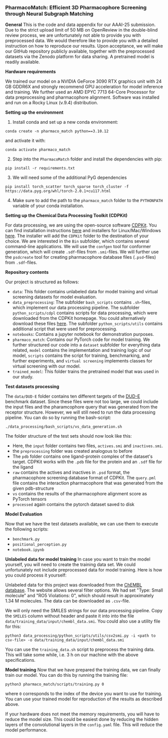 ### PharmacoMatch: Efficient 3D Pharmacophore Screening through Neural Subgraph Matching


**General**
This is the code and data appendix for our AAAI-25 submission. Due to the strict upload limit of 50 MB on OpenReview in the double-blind review process, we are unfortunately not able to provide you with preprocessed data. We would therefore like to provide you with a detailed instruction on how to reproduce our results. Upon acceptance, we will make our GitHub repository publicly available, together with the preprocessed datasets via the Zenodo platform for data sharing. A pretrained model is readily available. 

**Hardware requirements**

We trained our model on a NVIDIA GeForce 3090 RTX graphics unit with 24 GB GDDR6X and strongly recommend GPU acceleration for model inference and training. We further used an AMD EPYC 7713 64-Core Processor for data preprocessing and pharmacophore alignment. Software was installed and run on a Rocky Linux (v.9.4) distribution. 

**Setting up the environment**

1. Install conda and set up a new conda environment:

```
conda create -n pharmaco_match python==3.10.12
```

and activate it with:

```
conda activate pharmaco_match
```

2. Step into the `PharmacoMatch` folder and install the dependencies with pip:

```
pip install -r requirements.txt
```

3. We will need some of the additional PyG dependencies

```
pip install torch_scatter torch_sparse torch_cluster -f https://data.pyg.org/whl/torch-2.0.1+cu117.html
```

4. Make sure to add the path to the `pharmaco_match` folder to the `PYTHONPATH` variable of your conda installation.

**Setting up the Chemical Data Processing Toolkit (CDPKit)**

For data processing, we are using the open-source software [CDPKit](https://cdpkit.org/index.html).
You can find installation instructions [here](https://cdpkit.org/installation.html) and installers for Linux/Mac/Windows [here](https://github.com/molinfo-vienna/CDPKit/releases). The installer will add the `CDPKit` folder to the destination of your choice. We are interested in the `Bin` subfolder, which contains several command-line applications. We will use the `confgen` tool for conformer generation, which will create `.sdf`-files from `.smi`-files. We will further use the `psdcreate` tool for creating pharmacophore database files (`.psd`-files) from `.sdf`-files. 

**Repository contents**

Our project is structured as follows: 
- `data`: This folder contains unlabeled data for model training and virtual screening datasets for model evaluation.
- `data_preprocessing`: The subfolder `bash_scripts` contains `.sh`-files, which implement our data processing pipeline. The subfolder `python_scripts/cdpl` contains scripts for data processing, which were downloaded from the CDPKit homepage. You could alternatively download these files [here](https://cdpkit.org/cdpl_python_cookbook/index.html). The subfolder `python_scripts/utils` contains additional script that were used for preprocessing.
- `notebooks`: Contains a jupyter notebook for demonstration purposes.
- `pharmaco_match`: Contains our PyTorch code for model training. We further structured our code into a `dataset` subfolder for everything data related, `model` contains the implementation and training logic of our model, `scripts` contains the script for training, benchmarking, and further experiments, and `virtual screening` implements classes for virtual screening with our model. 
- `trained_model`: This folder trains the pretrained model that was used in our study.


**Test datasets processing**

 The `data/DUD-E` folder contains ten different targets of the [DUD-E](https://dude.docking.org/) benchmark dataset. Since these files were not too large, we could include the input files and the pharamcophore query that was generated from the receptor structure. However, we will still need to run the data processing pipeline.
 You can do so by running the bash-script:

```./data_processing/bash_scripts/vs_data_generation.sh```

The folder structure of the test sets should now look like this:
- Here, the `input` folder contains two files, `actives.smi` and `inactives.smi`.
- the `preprocessing` folder was created analogous to before
- The `pdb` folder contains one ligand-protein complex of the dataset's target. CDPKit works with the `.pdb` file for the protein and an `.sdf` file for the ligand
- `raw` contains the actives and inactives in `.psd` format, the pharmacophore screening database format of CDPKit. The `query.pml` file contains the interaction pharmacophore that was generated from the given pdb-structure
- `vs` contains the results of the pharmacophore alignment score as PyTorch tensors
- `processed` again contains the pytorch dataset saved to disk


**Model Evaluation**

Now that we have the test datasets available, we can use them to execute the following scripts:

- `benchmark.py`
- `positional_perception.py`
- `notebook.ipynb`

**Unlabeled data for model training**
In case you want to train the model yourself, you will need to create the training data set.
We could unfortunately not include preprocessed data for model training. Here is how you could process it yourself:

Unlabeled data for this project was downloaded from the [ChEMBL database](https://www.ebi.ac.uk/chembl/web_components/explore/compounds/STATE_ID:iFvSIzcFcWFTVI47whwpSA%3D%3D). The website allows several filter options. We had set "Type: Small molecule" and "RO5 Violations: 0", which should result in approximately 1.34 M molecules. The data can be downloaded as `.csv`-file. 

We will only need the SMILES strings for our data processing pipeline. Copy the `SMILES` column without header and paste it into into the file `data/training_data/input/chembl_data.smi`. You could also use a utility file for this:

```python3 data_processing/python_scripts/utils/csv2smi.py -i <path to csv-file> -o data/training_data/input/chembl_data.smi```

You can use the `training_data.sh` script to preprocess the training data. This will take some while, i.e. 3 h on our machine with the above specifications.

**Model training**
Now that we have prepared the training data, we can finally train our model.
You can do this by running the training file:

```python3 pharmaco_match/scripts/training.py 0```

where `0` corresponds to the index of the device you want to use for training. You can use your trained model for reproduction of the results as described above. 

If your hardware does not meet the memory requirements, you will have to reduce the model size.
This could be easiest done by reducing the hidden layers of the convolutional layers in the `config.yaml` file.
This will reduce the model performance. 
